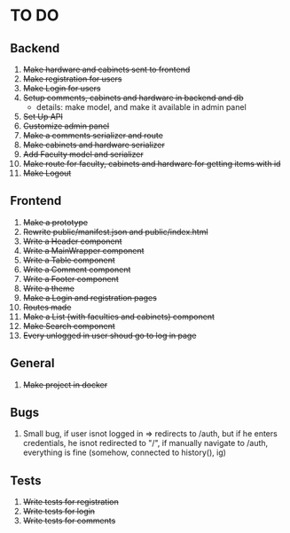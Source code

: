 # TO DO

## Backend

1. ~~Make hardware and cabinets sent to frontend~~
2. ~~Make registration for users~~
3. ~~Make Login for users~~
4. ~~Setup comments, cabinets and hardware in backend and db~~
    - details: make model, and make it available in admin panel
5. ~~Set Up API~~
6. ~~Customize admin panel~~
7. ~~Make a comments serializer and route~~
8. ~~Make cabinets and hardware serializer~~
9. ~~Add Faculty model and serializer~~
10. ~~Make route for faculty, cabinets and hardware for getting items with id~~
11. ~~Make Logout~~


## Frontend

1. ~~Make a prototype~~ 
2. ~~Rewrite public/manifest.json and public/index.html~~
3. ~~Write a Header component~~
4. ~~Write a MainWrapper component~~
5. ~~Write a Table component~~
6. ~~Write a Comment component~~
7. ~~Write a Footer component~~
8. ~~Write a theme~~ 
9. ~~Make a Login and registration pages~~
10. ~~Routes made~~
12. ~~Make a List (with faculties and cabinets) component~~
13. ~~Make Search component~~
14. ~~Every unlogged in user shoud go to log in page~~



## General

1. ~~Make project in docker~~

## Bugs
1. Small bug, if user isnot logged in => redirects to /auth, but if he enters credentials, he isnot redirected to "/", if manually navigate to /auth, everything is fine (somehow, connected to history(), ig)

## Tests

1. ~~Write tests for registration~~
2. ~~Write tests for login~~
3. ~~Write tests for comments~~
